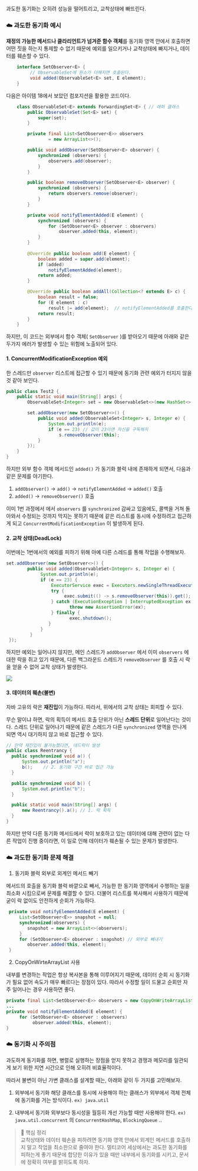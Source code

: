 과도한 동기화는 오히려 성능을 떨어트리고, 교착상태에 빠뜨린다.

### ☁️ 과도한 동기화 예시 

**재정의 가능한 메서드나 클라리언트가 넘겨준 함수 객체**를 동기화 영역 안에서 호출하면 어떤 짓을 하는지 통제할 수 없기 때문에 예외를 일으키거나 교착상태에 빠지거나, 데이터를 훼손할 수 있다.

```java
    interface SetObserver<E> {
         // ObservableSet에 원소가 더해지면 호출된다.
         void added(ObservableSet<E> set, E element);
    }
```
다음은 아이템 18에서 보았던 컴포지션을 활용한 코드이다.
```java 
    class ObservableSet<E> extends ForwardingSet<E> { // 래퍼 클래스
        public ObservableSet(Set<E> set) {
            super(set);
        }

        private final List<SetObserver<E>> observers
                = new ArrayList<>();

        public void addObserver(SetObserver<E> observer) {
            synchronized (observers) {
                observers.add(observer);
            }
        }

        public boolean removeObserver(SetObserver<E> observer) {
            synchronized (observers) {
                return observers.remove(observer);
            }
        }

        private void notifyElementAdded(E element) {
            synchronized (observers) {
                for (SetObserver<E> observer : observers)
                    observer.added(this, element);
            }
        }
        
        @Override public boolean add(E element) {
            boolean added = super.add(element);
            if (added)
                notifyElementAdded(element);
            return added;
        }

        @Override public boolean addAll(Collection<? extends E> c) {
            boolean result = false;
            for (E element : c)
                result |= add(element);  // notifyElementAdded를 호출한다.
            return result;
        }
    }
```

하지만, 이 코드는 외부에서 함수 객체( `SetObserver` )를 받아오기 때문에  아래와 같은 두가지 에러가 발생할 수 있는 위험에 노출되어 있다.

#### 1. ConcurrentModificationException 예외
한 스레드만 `observer` 리스트에 접근할 수 있기 때문에 동기화 관련 예외가 터지지 않을것 같아 보인다.

```java
public class Test2 {
    public static void main(String[] args) {
        ObservableSet<Integer> set = new ObservableSet<>(new HashSet<>());

        set.addObserver(new SetObserver<>() {
            public void added(ObservableSet<Integer> s, Integer e) {
                System.out.println(e);
                if (e == 23) // 값이 23이면 자신을 구독해지
                    s.removeObserver(this);
            }
        });
    }
}
```

하지만 외부 함수 객체 메서드인 `added()` 가 동기화 블럭 내에 존재하게 되면서, 다음과 같은 문제를 야기한다.

1. `addObserver()` -> `add()` -> `notifyElementAdded` -> `added()` 호출
2. `added()` -> `removeObserver()` 호출

이미 1번 과정에서 에서 `observers` 를 `synchronized` 감싸고 있음에도, 콜백을 거쳐 돌아와서 수정되는 것까지 막지는 못하기 때문에 같은 리스트를 동시에 수정하려고 접근하게 되고 `ConcurrentModificationException` 이 발생하게 된다.

#### 2. 교착 상태(DeadLock) 

이번에는 1번에서의 예외를 피하기 위해 아예 다른 스레드를 통해 작업을 수행해보자.

```java
set.addObserver(new SetObserver<>() {
        public void added(ObservableSet<Integer> s, Integer e) {
             System.out.println(e);
             if (e == 23) {
                 ExecutorService exec = Executors.newSingleThreadExecutor();
                 try {
                      exec.submit(() -> s.removeObserver(this)).get();
                 } catch (ExecutionException | InterruptedException ex) {
                        throw new AssertionError(ex);
                 } finally {
                        exec.shutdown();
                }
             }
         }
 });
 ```
하지만 예외는 일어나지 않지만, 메인 스레드가 `addObserver` 에서 이미 `observers` 에 대한 락을 쥐고 있기 때문에, 다른 백그라운드 스레드가 `removeObserver` 를 호출 시 락을 얻을 수 없어 교착 상태가 발생한다. 

![](https://velog.velcdn.com/images/semi-cloud/post/e56bbadf-308a-43b3-975d-a3b64ac761ac/image.png)

#### 3. 데이터의 훼손(불변)

자바 고유의 락은 **재진입**이 가능하다. 따라서, 위에서의 교착 상태는 회피할 수 있다.

무슨 말이냐 하면, 락의 획득이 메서드 호출 단위가 아닌 **스레드 단위**로 일어난다는 것이다. 스레드 단위로 일어나기 때문에 같은 스레드가 다른 `synchronized` 영역을 만나게 되면 역시 대기하지 않고 바로 접근할 수 있다.

```java
// 만약 재진입이 불가능했다면, 데드락이 발생 
public class Reentrancy {
  public synchronized void a() {
      System.out.println("a");
      b();    // 2. 동기화 구간 바로 접근 가능
  }

  public synchronized void b() {
      System.out.println("b");
  }

  public static void main(String[] args) {
      new Reentrancy().a(); // 1. 락 획득
  }
}
```

하지만 만약 다른 동기화 메서드에서 락이 보호하고 있는 데이터에 대해 관련이 없는 다른 작업이 진행 중이라면, 이 일로 인해 데이터가 훼손될 수 있는 문제가 발생한다.


### ☁️ 과도한 동기화 문제 해결 

1. 동기화 블럭 외부로 외계인 메서드 빼기

메서드의 호출을 동기화 블럭 바깥으로 빼서, 가능한 한 동기화 영역에서 수행하는 일을 최소화 시킴으로써 문제를 해결할 수 있다. 더불어 리스트를 복사해서 사용하기 때문에 굳이 락 없이도 안전하게 순회가 가능하다.

```java
 private void notifyElementAdded(E element) {
     List<SetObserver<E>> snapshot = null;
     synchronized(observers) {
    	snapshot = new ArrayList<>(observers);
     }
     for (SetObserver<E> observer : snapshot) // 외부로 빼내기
        observer.added(this, element);
 }
```

2. CopyOnWirteArrayList 사용

내부를 변경하는 작업은 항상 복사본을 통해 이루어지기 때문에, 데이터 순회 시 동기화가 필요 없어 속도가 매우 빠르다는 장점이 있다. 따라서 수정할 일이 드물고 순회만 자주 일어나는 경우 사용하면 좋다.

```java
private final List<SetObserver<E>> observers = new CopyOnWriteArrayList<>();
...
private void notifyElementAdded(E element) {
     for (SetObserver<E> observer : observers)
          observer.added(this, element);
}
```
### ☁️ 동기화 시 주의점

과도하게 동기화를 하면, 병렬로 실행하는 장점을 얻지 못하고 경쟁과 메모리를 일관되게 보기 위한 지연 시간으로 인해 오히려 비효율적이다.

따라서 불변이 아닌 가변 클래스를 설계할 때는, 아래와 같이 두 가지를 고민해보자.

1. 외부에서 동기화
해당 클래스를 동시에 사용해야 하는 클래스가 외부에서 객체 전체에 동기화를 거는 방식이다. `ex) java.util`

2. 내부에서 동기화
외부보다 동시성을 월등히 개선 가능할 때만 사용해야 한다. 
`ex) java.util.concurrent` 의 `ConcurrentHashMap`, `BlockingQueue` ..

> 🔖 핵심 정리<br>
교착상태와 데이터 훼손을 피하려면 동기화 영역 안에서 외계인 메서드를 호출하지 말고 작업을 최소한으로 줄여야 한다. 멀티코어 세상에서는 과도한 동기화를 피하는게 좋기 때문에 합당한 이유가 있을 때만 내부에서 동기화를 시키고, 문서에 정확히 여부를 밝히도록 하자.



